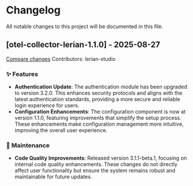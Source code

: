 # Changelog

All notable changes to this project will be documented in this file.

## [otel-collector-lerian-1.1.0] - 2025-08-27

[Compare changes](https://github.com/LerianStudio/helm/compare/otel-collector-lerian-v1.1.0-beta.1...otel-collector-lerian-v1.1.0)
Contributors: lerian-studio

### ✨ Features
- **Authentication Update**: The authentication module has been upgraded to version 3.2.0. This enhances security protocols and aligns with the latest authentication standards, providing a more secure and reliable login experience for users.
- **Configuration Enhancements**: The configuration component is now at version 1.1.0, featuring improvements that simplify the setup process. These enhancements make configuration management more intuitive, improving the overall user experience.

### 🔧 Maintenance
- **Code Quality Improvements**: Released version 3.1.1-beta.1, focusing on internal code quality enhancements. These changes do not directly affect user functionality but ensure the system remains robust and maintainable for future updates.
